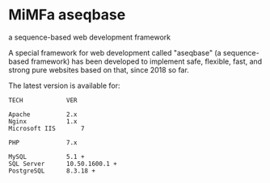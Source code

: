 # MiMFa aseqbase
a sequence-based web development framework

A special framework for web development called "aseqbase" (a sequence-based framework) has been developed to implement safe, flexible, fast, and strong pure websites based on that, since 2018 so far.

The latest version is available for:

	TECH			VER

	Apache			2.x
	Nginx			1.x
	Microsoft IIS		7

	PHP				7.x

	MySQL			5.1 +
	SQL Server		10.50.1600.1 +
	PostgreSQL		8.3.18 +
